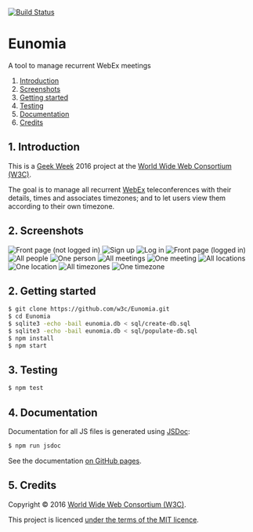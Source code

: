 [![Build Status](https://travis-ci.org/w3c/Eunomia.svg?branch=master)](https://travis-ci.org/w3c/Eunomia)

# Eunomia

A tool to manage recurrent WebEx meetings

1. [Introduction](#1-introduction)
1. [Screenshots](#2-screenshots)
1. [Getting started](#3-getting-started)
1. [Testing](#4-testing)
1. [Documentation](#5-documentation)
1. [Credits](#6-credits)

## 1. Introduction

This is a [Geek Week](https://www.w3.org/blog/2015/10/geek-week-at-w3c/) 2016 project at the [World Wide Web Consortium (W3C)](https://www.w3.org/).

The goal is to manage all recurrent [WebEx](https://www.webex.com/) teleconferences with their details, times and associates timezones; and to let users view
them according to their own timezone.

## 2. Screenshots

![Front page (not logged in)](https://w3c.github.io/Eunomia/screenshots/front-page-not-logged-in.png)
![Sign up](https://w3c.github.io/Eunomia/screenshots/sign-up.png)
![Log in](https://w3c.github.io/Eunomia/screenshots/log-in.png)
![Front page (logged in)](https://w3c.github.io/Eunomia/screenshots/front-page-logged-in.png)
![All people](https://w3c.github.io/Eunomia/screenshots/people.png)
![One person](https://w3c.github.io/Eunomia/screenshots/person.png)
![All meetings](https://w3c.github.io/Eunomia/screenshots/meetings.png)
![One meeting](https://w3c.github.io/Eunomia/screenshots/meeting.png)
![All locations](https://w3c.github.io/Eunomia/screenshots/locations.png)
![One location](https://w3c.github.io/Eunomia/screenshots/location.png)
![All timezones](https://w3c.github.io/Eunomia/screenshots/timezones.png)
![One timezone](https://w3c.github.io/Eunomia/screenshots/timezone.png)

## 2. Getting started

```bash
$ git clone https://github.com/w3c/Eunomia.git
$ cd Eunomia
$ sqlite3 -echo -bail eunomia.db < sql/create-db.sql
$ sqlite3 -echo -bail eunomia.db < sql/populate-db.sql
$ npm install
$ npm start
```

## 3. Testing

```bash
$ npm test
```

## 4. Documentation

Documentation for all JS files is generated using [JSDoc](http://usejsdoc.org/):

```bash
$ npm run jsdoc
```

See the documentation [on GitHub pages](https://w3c.github.io/Eunomia/doc/).

## 5. Credits

Copyright &copy; 2016 [World Wide Web Consortium (W3C)](https://www.w3.org/).

This project is licenced [under the terms of the MIT licence](LICENSE.md).
